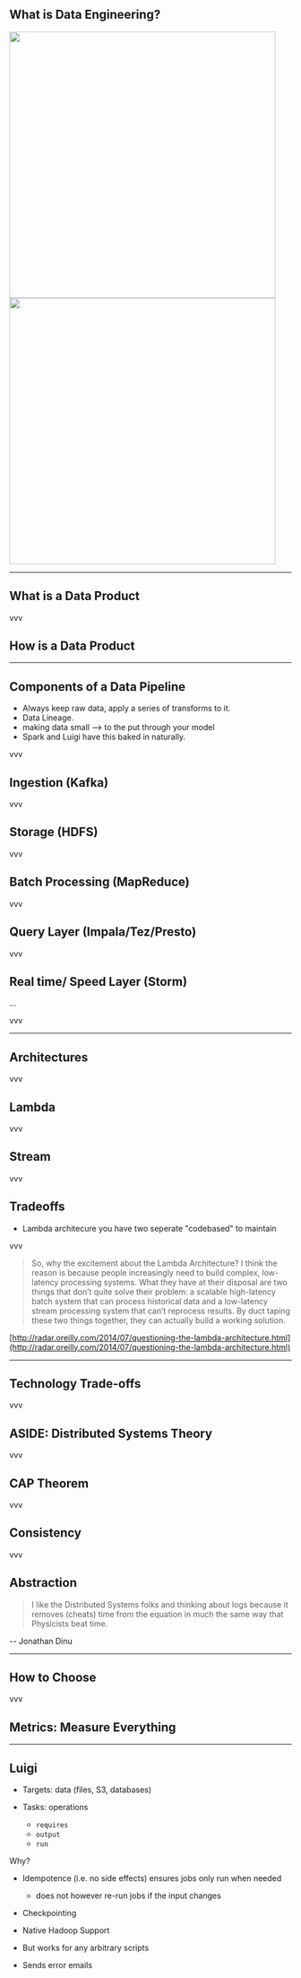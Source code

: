 ## What is Data Engineering?

<img width="475" src="http://static.slid.es.s3.amazonaws.com/support/insert-video.png">
<img width="475" src="http://static.slid.es.s3.amazonaws.com/support/insert-video.png">

---

## What is a Data Product

vvv

## How is a Data Product

---

## Components of a Data Pipeline

* Always keep raw data, apply a series of transforms to it.
* Data Lineage.
* making data small --> to the put through your model
* Spark and Luigi have this baked in naturally.

vvv

## Ingestion (Kafka)

vvv

## Storage (HDFS)

vvv

## Batch Processing (MapReduce)

vvv

## Query Layer (Impala/Tez/Presto)

vvv 

## Real time/ Speed Layer (Storm)
...

vvv

---

## Architectures

vvv

## Lambda

vvv

## Stream

vvv

## Tradeoffs

* Lambda architecure you have two seperate "codebased" to maintain

vvv

> So, why the excitement about the Lambda Architecture? I think the reason is because people increasingly need to build complex, low-latency processing systems. What they have at their disposal are two things that don’t quite solve their problem: a scalable high-latency batch system that can process historical data and a low-latency stream processing system that can’t reprocess results. By duct taping these two things together, they can actually build a working solution.

[http://radar.oreilly.com/2014/07/questioning-the-lambda-architecture.html](http://radar.oreilly.com/2014/07/questioning-the-lambda-architecture.html)


---

## Technology Trade-offs

vvv

## ASIDE: Distributed Systems Theory

vvv

## CAP Theorem

vvv 

## Consistency

vvv

## Abstraction

> I like the Distributed Systems folks and thinking about logs because it removes (cheats) time from the equation in much the same way that Physicists beat time.

-- Jonathan Dinu

---

## How to Choose

vvv

## Metrics: Measure Everything

---

## Luigi

* Targets: data (files, S3, databases)

* Tasks: operations
  * `requires`
  * `output`
  * `run`
  

Why?

* Idempotence (i.e. no side effects) ensures jobs only run when needed
    * does not however re-run jobs if the input changes
* Checkpointing



* Native Hadoop Support
* But works for any arbitrary scripts



* Sends error emails



